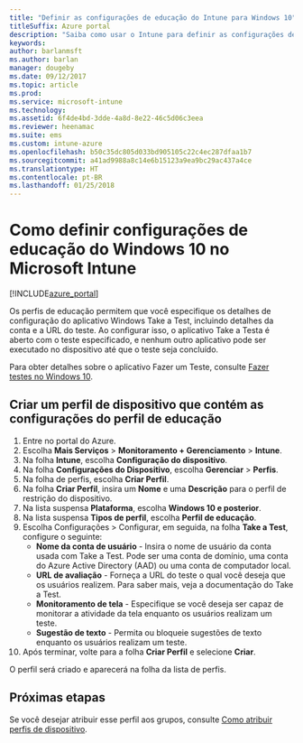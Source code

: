 ```yaml
---
title: "Definir as configurações de educação do Intune para Windows 10"
titleSuffix: Azure portal
description: "Saiba como usar o Intune para definir as configurações de educação do Windows 10 nos dispositivos gerenciados."
keywords: 
author: barlanmsft
ms.author: barlan
manager: dougeby
ms.date: 09/12/2017
ms.topic: article
ms.prod: 
ms.service: microsoft-intune
ms.technology: 
ms.assetid: 6f4de4bd-3dde-4a8d-8e22-46c5d06c3eea
ms.reviewer: heenamac
ms.suite: ems
ms.custom: intune-azure
ms.openlocfilehash: b50c35dc805d033bd905105c22c4ec287dfaa1b7
ms.sourcegitcommit: a41ad9988a8c14e6b15123a9ea9bc29ac437a4ce
ms.translationtype: HT
ms.contentlocale: pt-BR
ms.lasthandoff: 01/25/2018
---
```

# <a name="how-to-configure-windows-10-education-settings-in-microsoft-intune"></a>Como definir configurações de educação do Windows 10 no Microsoft Intune

[!INCLUDE[azure_portal](./includes/azure_portal.md)]

Os perfis de educação permitem que você especifique os detalhes de configuração do aplicativo Windows Take a Test, incluindo detalhes da conta e a URL do teste. Ao configurar isso, o aplicativo Take a Testa é aberto com o teste especificado, e nenhum outro aplicativo pode ser executado no dispositivo até que o teste seja concluído.

Para obter detalhes sobre o aplicativo Fazer um Teste, consulte [Fazer testes no Windows 10](https://docs.microsoft.com/education/windows/take-tests-in-windows-10).

## <a name="create-a-device-profile-containing-education-profile-settings"></a>Criar um perfil de dispositivo que contém as configurações do perfil de educação

1. Entre no portal do Azure.
2. Escolha **Mais Serviços** > **Monitoramento + Gerenciamento** > **Intune**.
3. Na folha **Intune**, escolha **Configuração do dispositivo**.
2. Na folha **Configurações do Dispositivo**, escolha **Gerenciar** > **Perfis**.
3. Na folha de perfis, escolha **Criar Perfil**.
4. Na folha **Criar Perfil**, insira um **Nome** e uma **Descrição** para o perfil de restrição do dispositivo.
5. Na lista suspensa **Plataforma**, escolha **Windows 10 e posterior**.
6. Na lista suspensa **Tipos de perfil**, escolha **Perfil de educação**. 
7. Escolha Configurações > Configurar, em seguida, na folha **Take a Test**, configure o seguinte:
    - **Nome da conta de usuário** - Insira o nome de usuário da conta usada com Take a Test. Pode ser uma conta de domínio, uma conta do Azure Active Directory (AAD) ou uma conta de computador local.
    - **URL de avaliação** - Forneça a URL do teste o qual você deseja que os usuários realizem. Para saber mais, veja a documentação do Take a Test.
    - **Monitoramento de tela** - Especifique se você deseja ser capaz de monitorar a atividade da tela enquanto os usuários realizam um teste.
    - **Sugestão de texto** - Permita ou bloqueie sugestões de texto enquanto os usuários realizam um teste.
8. Após terminar, volte para a folha **Criar Perfil** e selecione **Criar**.

O perfil será criado e aparecerá na folha da lista de perfis.

## <a name="next-steps"></a>Próximas etapas

Se você desejar atribuir esse perfil aos grupos, consulte [Como atribuir perfis de dispositivo](device-profile-assign.md).



